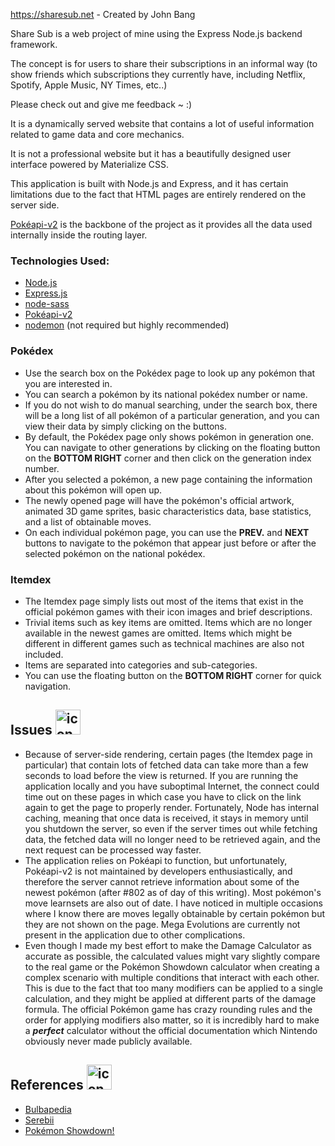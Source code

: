 https://sharesub.net - Created by John Bang

Share Sub is a web project of mine using the Express Node.js backend framework. 

The concept is for users to share their subscriptions in an informal way (to show friends which subscriptions they currently have, including Netflix, Spotify, Apple Music, NY Times, etc..)

Please check out and give me feedback ~ :)

It is a dynamically served website that contains a lot of useful information related to game data and core mechanics. 

It is not a professional website but it has a beautifully designed user interface powered by Materialize CSS. 

This application is built with Node.js and Express, and it has certain limitations due to the fact that HTML pages are entirely rendered on the server side.

[Pokéapi-v2](https://github.com/PokeAPI/pokedex-promise-v2) is the backbone of the project as it provides all the data used internally inside the routing layer.

### Technologies Used:
* [Node.js](https://nodejs.org/en/)
* [Express.js](https://expressjs.com/)
* [node-sass](https://www.npmjs.com/package/node-sass?activeTab=versions)
* [Pokéapi-v2](https://github.com/PokeAPI/pokedex-promise-v2)
* [nodemon](https://nodemon.io/) (not required but highly recommended)


### Pokédex
* Use the search box on the Pokédex page to look up any pokémon that you are interested in.
* You can search a pokémon by its national pokédex number or name.
* If you do not wish to do manual searching, under the search box, there will be a long list of all pokémon of a particular generation, and you can view their data by simply clicking on the buttons.
* By default, the Pokédex page only shows pokémon in generation one. You can navigate to other generations by clicking on the floating button on the **BOTTOM RIGHT** corner and then click on the generation index number.
* After you selected a pokémon, a new page containing the information about this pokémon will open up.
* The newly opened page will have the pokémon's official artwork, animated 3D game sprites, basic characteristics data, base statistics, and a list of obtainable moves.
* On each individual pokémon page, you can use the **PREV.** and **NEXT** buttons to navigate to the pokémon that appear just before or after the selected pokémon on the national pokédex.

### Itemdex
* The Itemdex page simply lists out most of the items that exist in the official pokémon games with their icon images and brief descriptions.
* Trivial items such as key items are omitted. Items which are no longer available in the newest games are omitted. Items which might be different in different games such as technical machines are also not included.
* Items are separated into categories and sub-categories.
* You can use the floating button on the **BOTTOM RIGHT** corner for quick navigation.

## Issues <img src="https://raw.githubusercontent.com/Kairn/asset-bank/master/pok%C3%A9mon/mini-icons/282.png" alt="icon" height="40" />
* Because of server-side rendering, certain pages (the Itemdex page in particular) that contain lots of fetched data can take more than a few seconds to load before the view is returned. If you are running the application locally and you have suboptimal Internet, the connect could time out on these pages in which case you have to click on the link again to get the page to properly render. Fortunately, Node has internal caching, meaning that once data is received, it stays in memory until you shutdown the server, so even if the server times out while fetching data, the fetched data will no longer need to be retrieved again, and the next request can be processed way faster.
* The application relies on Pokéapi to function, but unfortunately, Pokéapi-v2 is not maintained by developers enthusiastically, and therefore the server cannot retrieve information about some of the newest pokémon (after #802 as of day of this writing). Most pokémon's move learnsets are also out of date. I have noticed in multiple occasions where I know there are moves legally obtainable by certain pokémon but they are not shown on the page. Mega Evolutions are currently not present in the application due to other complications.
* Even though I made my best effort to make the Damage Calculator as accurate as possible, the calculated values might vary slightly compare to the real game or the Pokémon Showdown calculator when creating a complex scenario with multiple conditions that interact with each other. This is due to the fact that too many modifiers can be applied to a single calculation, and they might be applied at different parts of the damage formula. The official Pokémon game has crazy rounding rules and the order for applying modifiers also matter, so it is incredibly hard to make a ***perfect*** calculator without the official documentation which Nintendo obviously never made publicly available.


## References <img src="https://raw.githubusercontent.com/Kairn/asset-bank/master/pok%C3%A9mon/mini-icons/373.png" alt="icon" height="40" />
* [Bulbapedia](https://bulbapedia.bulbagarden.net/wiki/Main_Page)
* [Serebii](https://www.serebii.net/index2.shtml)
* [Pokémon Showdown!](https://pokemonshowdown.com/)
